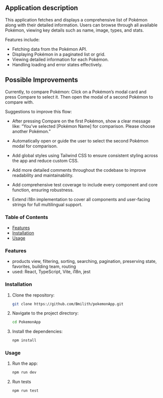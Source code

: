 ## Application description

This application fetches and displays a comprehensive list of Pokémon along with their detailed information. Users can browse through all available Pokémon, viewing key details such as name, image, types, and stats.

Features include:

- Fetching data from the Pokémon API.
- Displaying Pokémon in a paginated list or grid.
- Viewing detailed information for each Pokémon.
- Handling loading and error states effectively.

## Possible Improvements

Currently, to compare Pokémon:
Click on a Pokémon’s modal card and press Compare to select it. Then open the modal of a second Pokémon to compare with.

Suggestions to improve this flow:

- After pressing Compare on the first Pokémon, show a clear message like: “You’ve selected [Pokémon Name] for comparison. Please choose another Pokémon.”
- Automatically open or guide the user to select the second Pokémon modal for comparison.

- Add global styles using Tailwind CSS to ensure consistent styling across the app and reduce custom CSS.
- Add more detailed comments throughout the codebase to improve readability and maintainability.
- Add comprehensive test coverage to include every component and core function, ensuring robustness.
- Extend i18n implementation to cover all components and user-facing strings for full multilingual support.

### Table of Contents

- [Features](#features)
- [Installation](#installation)
- [Usage](#usage)

### Features

- products view, filtering, sorting, searching, pagination, preserving state, favorites, building team, routing
- used: React, TypeScript, Vite, i18n, jest

### Installation

1. Clone the repository:
   ```bash
   git clone https://github.com/Bmilith/pokemonApp.git
   ```
2. Navigate to the project directory:
   ```bash
   cd PokemonApp
   ```
3. Install the dependencies:
   ```bash
   npm install
   ```

### Usage

1. Run the app:
   ```bash
   npm run dev
   ```
2. Run tests
   ```bash
   npm run test
   ```
